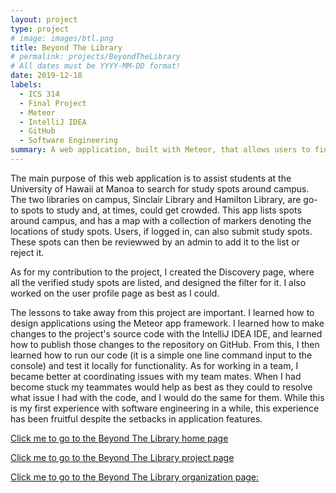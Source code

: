 ```yaml
---
layout: project
type: project
# image: images/btl.png
title: Beyond The Library
# permalink: projects/BeyondTheLibrary
# All dates must be YYYY-MM-DD format!
date: 2019-12-18
labels:
  - ICS 314
  - Final Project
  - Meteor
  - IntelliJ IDEA
  - GitHub
  - Software Engineering
summary: A web application, built with Meteor, that allows users to find study spots around the UH campus. 
---
```


The main purpose of this web application is to assist students at the University of Hawaii at Manoa to search for study spots around campus. The two libraries on campus, Sinclair Library and Hamilton Library, are go-to spots to study and, at times, could get crowded. This app lists spots around campus, and has a map with a collection of markers denoting the locations of study spots. Users, if logged in, can also submit study spots. These spots can then be reviewwed by an admin to add it to the list or reject it.

As for my contribution to the project, I created the Discovery page, where all the verified study spots are listed, and designed the filter for it. I also worked on the user profile page as best as I could. 

The lessons to take away from this project are important. I learned how to design applications using the Meteor app framework. I learned how to make changes to the project's source code with the IntelliJ IDEA IDE, and learned how to publish those changes to the repository on GitHub. From this, I then learned how to run our code (it is a simple one line command input to the console) and test it locally for functionality. As for working in a team, I became better at coordinating issues with my team mates. When I had become stuck my teammates would help as best as they could to resolve what issue I had with the code, and I would do the same for them. While this is my first experience with software engineering in a while, this experience has been fruitful despite the setbacks in application features. 

[Click me to go to the Beyond The Library home page](https://beyond-the-library.github.io/)

[Click me to go to the Beyond The Library project page](https://github.com/beyond-the-library/beyond-the-library)

[Click me to go to the Beyond The Library organization page: ](https://github.com/beyond-the-library)
